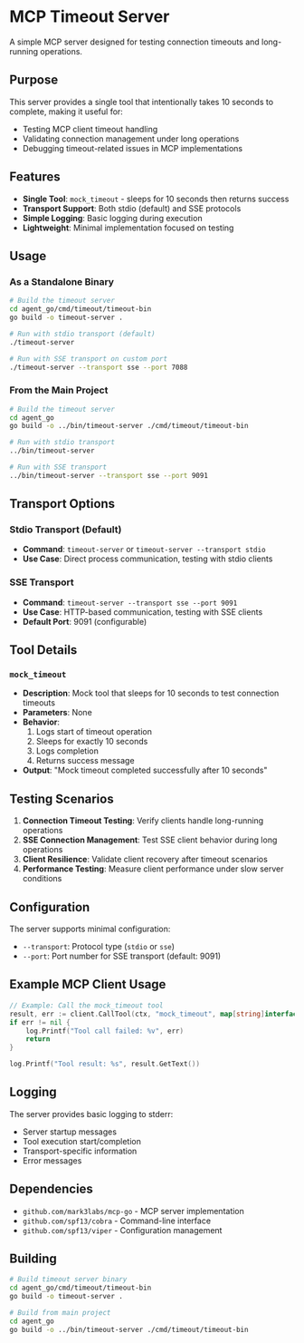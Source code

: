 # MCP Timeout Server

A simple MCP server designed for testing connection timeouts and long-running operations.

## Purpose

This server provides a single tool that intentionally takes 10 seconds to complete, making it useful for:
- Testing MCP client timeout handling
- Validating connection management under long operations
- Debugging timeout-related issues in MCP implementations

## Features

- **Single Tool**: `mock_timeout` - sleeps for 10 seconds then returns success
- **Transport Support**: Both stdio (default) and SSE protocols
- **Simple Logging**: Basic logging during execution
- **Lightweight**: Minimal implementation focused on testing

## Usage

### As a Standalone Binary

```bash
# Build the timeout server
cd agent_go/cmd/timeout/timeout-bin
go build -o timeout-server .

# Run with stdio transport (default)
./timeout-server

# Run with SSE transport on custom port
./timeout-server --transport sse --port 7088
```

### From the Main Project

```bash
# Build the timeout server
cd agent_go
go build -o ../bin/timeout-server ./cmd/timeout/timeout-bin

# Run with stdio transport
../bin/timeout-server

# Run with SSE transport
../bin/timeout-server --transport sse --port 9091
```

## Transport Options

### Stdio Transport (Default)
- **Command**: `timeout-server` or `timeout-server --transport stdio`
- **Use Case**: Direct process communication, testing with stdio clients

### SSE Transport
- **Command**: `timeout-server --transport sse --port 9091`
- **Use Case**: HTTP-based communication, testing with SSE clients
- **Default Port**: 9091 (configurable)

## Tool Details

### `mock_timeout`
- **Description**: Mock tool that sleeps for 10 seconds to test connection timeouts
- **Parameters**: None
- **Behavior**: 
  1. Logs start of timeout operation
  2. Sleeps for exactly 10 seconds
  3. Logs completion
  4. Returns success message
- **Output**: "Mock timeout completed successfully after 10 seconds"

## Testing Scenarios

1. **Connection Timeout Testing**: Verify clients handle long-running operations
2. **SSE Connection Management**: Test SSE client behavior during long operations
3. **Client Resilience**: Validate client recovery after timeout scenarios
4. **Performance Testing**: Measure client performance under slow server conditions

## Configuration

The server supports minimal configuration:
- `--transport`: Protocol type (`stdio` or `sse`)
- `--port`: Port number for SSE transport (default: 9091)

## Example MCP Client Usage

```go
// Example: Call the mock_timeout tool
result, err := client.CallTool(ctx, "mock_timeout", map[string]interface{}{})
if err != nil {
    log.Printf("Tool call failed: %v", err)
    return
}

log.Printf("Tool result: %s", result.GetText())
```

## Logging

The server provides basic logging to stderr:
- Server startup messages
- Tool execution start/completion
- Transport-specific information
- Error messages

## Dependencies

- `github.com/mark3labs/mcp-go` - MCP server implementation
- `github.com/spf13/cobra` - Command-line interface
- `github.com/spf13/viper` - Configuration management

## Building

```bash
# Build timeout server binary
cd agent_go/cmd/timeout/timeout-bin
go build -o timeout-server .

# Build from main project
cd agent_go
go build -o ../bin/timeout-server ./cmd/timeout/timeout-bin
```
